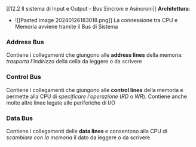 [[12.2 Il sistema di Input e Output - Bus Sincroni e Asincroni]]
**Architettura**:
- ![[Pasted image 20240126183018.png]]
La connessione tra CPU e Memoria avviene tramite il Bus di Sistema
### Address Bus
Contiene i collegamenti che giungono alle **address lines** della memoria: *trasporta l'indirizzo* della cella da leggere o da scrivere
### Control Bus
Contiene i collegamenti che giungono alle **control lines** della memoria e permette alla CPU di *specificare l'operazione* ($RD$ o $WR$).
Contiene anche molte altre linee legate alle periferiche di I/O
### Data Bus
Contiene i collegamenti delle **data lines** e consentono alla CPU di *scambiare con la memoria* il dato da leggere o da scrivere